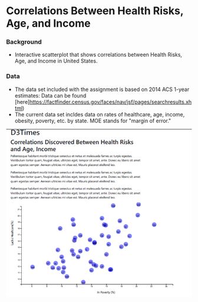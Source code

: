 # Correlations Between Health Risks, Age, and Income     
                           
### Background   
- Interactive scatterplot that shows correlations between Health Risks, Age, and Income in United States.        
  
### Data   
- The data set included with the assignment is based on 2014 ACS 1-year estimates: Data can be found [here]https://factfinder.census.gov/faces/nav/jsf/pages/searchresults.xhtml)
- The current data set incldes data on rates of healthcare, age, income, obesity, poverty, etc. by state. MOE stands for "margin of error."

      
![Test Image](https://github.com/mserobabina/D3-challenge/blob/master/D3_data_journalism/assets/js/Capture4.PNG)         
    
                                                         
